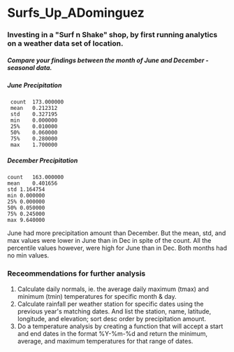 # Surfs_Up_ADominguez
### Investing in a "Surf n Shake" shop, by first running analytics on a weather data set of location.


##### Compare your findings between the month of June and December -seasonal data.
 
 ##### June Precipitation 
     count	173.000000          
     mean	0.212312	             
     std	0.327195	               
     min	0.000000	              
     25%	0.010000	               
     50%	0.060000	               
     75%	0.280000             
     max	1.700000          

 ##### December Precipitation
    count	163.000000
    mean	0.401656
    std	1.164754
    min	0.000000
    25%	0.000000
    50%	0.050000
    75%	0.245000
    max	9.640000


June had more precipitation amount than December. But the mean, std, and max values were lower in June than in Dec in spite of the count.
All the percentile values however, were high for June than in Dec.
Both months had no min values.


### Receommendations for further analysis
1) Calculate daily normals, ie. the average daily maximum (tmax) and minimum (tmin) temperatures for specific month & day.
2) Calculate rainfall per weather station for specific dates using the previous year's matching dates.
   And list the station, name, latitude, longitude, and elevation; sort desc order by precipitation amount. 
3) Do a temperature analysis by creating a function that will accept a start and end dates in the 
   format %Y-%m-%d and return the minimum, average, and maximum temperatures for that range of dates.
